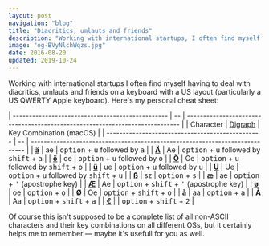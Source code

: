 ```yaml
---
layout: post
navigation: "blog"
title: "Diacritics, umlauts and friends"
description: "Working with international startups, I often find myself having to deal with diacritics, umlauts and friends on a keyboard with a US layout."
image: "og-BVyNlchWqzs.jpg"
date: 2016-08-20
updated: 2019-10-24
---
```


Working with international startups I often find myself having to deal with diacritics, umlauts and friends on a keyboard with a US layout (particularly a US QWERTY Apple keyboard). Here's my personal cheat sheet:

| ------------------------------------------------ | -- | ---------------------------------------------------------------------------- |
| Character                                 | [Digraph](https://en.wikipedia.org/wiki/Digraph_(orthography)) | Key Combination (macOS) |
| ------------------------------------------------ | -- | ---------------------------------------------------------------------------- |
| [**ä**](https://en.wikipedia.org/wiki/%C3%84)    | ae | <kbd>option</kbd> + <kbd>u</kbd> followed by <kbd>a</kbd>                    |
| [**Ä**](https://en.wikipedia.org/wiki/%C3%84)    | Ae | <kbd>option</kbd> + <kbd>u</kbd> followed by <kbd>shift</kbd> + <kbd>a</kbd> |
| [**ö**](https://en.wikipedia.org/wiki/%C3%96)    | oe | <kbd>option</kbd> + <kbd>u</kbd> followed by <kbd>o</kbd>                    |
| [**Ö**](https://en.wikipedia.org/wiki/%C3%96)    | Oe | <kbd>option</kbd> + <kbd>u</kbd> followed by <kbd>shift</kbd> + <kbd>o</kbd> |
| [**ü**](https://en.wikipedia.org/wiki/%C3%9C)    | ue | <kbd>option</kbd> + <kbd>u</kbd> followed by <kbd>u</kbd>                    |
| [**Ü**](https://en.wikipedia.org/wiki/%C3%9C)    | Ue | <kbd>option</kbd> + <kbd>u</kbd> followed by <kbd>shift</kbd> + <kbd>u</kbd> |
| [**ß**](https://en.wikipedia.org/wiki/%C3%9F)    | sz | <kbd>option</kbd> + <kbd>s</kbd>                                             |
| [**æ**](https://en.wikipedia.org/wiki/%C3%86)    | ae | <kbd>option</kbd> + <kbd>'</kbd> (apostrophe key)                            |
| [**Æ**](https://en.wikipedia.org/wiki/%C3%86)    | Ae | <kbd>option</kbd> + <kbd>shift</kbd> + <kbd>'</kbd> (apostrophe key)         |
| [**ø**](https://en.wikipedia.org/wiki/%C3%98)    | oe | <kbd>option</kbd> + <kbd>o</kbd>                                             |
| [**Ø**](https://en.wikipedia.org/wiki/%C3%98)    | Oe | <kbd>option</kbd> + <kbd>shift</kbd> + <kbd>o</kbd>                          |
| [**å**](https://en.wikipedia.org/wiki/%C3%85)    | aa | <kbd>option</kbd> + <kbd>a</kbd>                                             |
| [**Å**](https://en.wikipedia.org/wiki/%C3%85)    | Aa | <kbd>option</kbd> + <kbd>shift</kbd> + <kbd>a</kbd>                          |
| [**€**](https://en.wikipedia.org/wiki/Euro_sign) |    | <kbd>option</kbd> + <kbd>shift</kbd> + <kbd>2</kbd>                          |

Of course this isn't supposed to be a complete list of all non-ASCII characters and their key combinations on all different OSs, but it certainly helps me to remember — maybe it's usefull for you as well.
